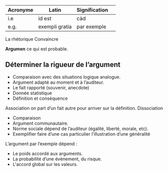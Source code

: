 | Acronyme | Latin          | Signification |     |
| -------- | -------------- | ------------- | --- |
| i.e      | id est         | càd           |     |
| e.g.     | exempli gratia | par exemple   |     |


La rhétorique 
Convaincre 

__Argumen__ ce qui est probable. 

## Déterminer la rigueur de l’argument

* Comparaison avec des situations logique analogue.
* Argument adapté au moment et à l’auditeur.
* Le fait rapporté (souvenir, anecdote)
* Donnée statistique
* Définition et conséquence

Association on part d’un fait autre pour arriver sur la définition.
Dissociation

* Comparaison
* Argument communautaire.
* Norme sociale dépend de l’auditeur (égalité, liberté, morale, etc).
* Exemplifier faire d’une cas particulier l’illustration d’une généralité

L’argument par l’exemple dépend :

* Le poids accordé aux arguments.
* La probabilité d’une événement, du risque.
* L'accord global sur les valeurs.

